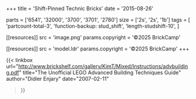 +++
title = 'Shift-Pinned Technic Bricks'
date  = '2015-08-26'

parts = ['6541', '32000', '3700', '3701', '2780']
size  = ['2s', '2s', '1b']
tags  = [
  'partcount-total-3',
  'function-backup: stud_shift',
  'length-studshift-10',
]

[[resources]]
src              = 'image.png'
params.copyright = '©2025 BrickCamp'

[[resources]]
src              = 'model.ldr'
params.copyright = '©2025 BrickCamp'
+++

{{< linkbox
    url="http://www.brickshelf.com/gallery/KimT/Mixed/Instructions/advbuilding.pdf"
    title="The Unofficial LEGO Advanced Building Techniques Guide"
    author="Didier Enjary"
    date="2007-02-11"
>}}
